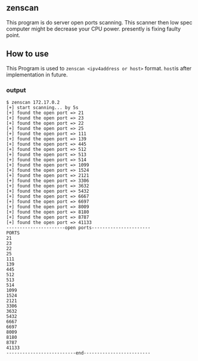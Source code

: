 ## zenscan

This program is do server open ports scanning. This scanner then low spec computer might be decrease your CPU power. presently is fixing faulty point.

## How to use

This Program is used to `zenscan <ipv4address or host>` format. `host`is after implementation in future.
### output
```
$ zenscan 172.17.0.2
[+] start scanning... by 5s
[+] found the open port => 21
[+] found the open port => 23
[+] found the open port => 22
[+] found the open port => 25
[+] found the open port => 111
[+] found the open port => 139
[+] found the open port => 445
[+] found the open port => 512
[+] found the open port => 513
[+] found the open port => 514
[+] found the open port => 1099
[+] found the open port => 1524
[+] found the open port => 2121
[+] found the open port => 3306
[+] found the open port => 3632
[+] found the open port => 5432
[+] found the open port => 6667
[+] found the open port => 6697
[+] found the open port => 8009
[+] found the open port => 8180
[+] found the open port => 8787
[+] found the open port => 41133
----------------------open ports----------------------
PORTS
21
23
22
25
111
139
445
512
513
514
1099
1524
2121
3306
3632
5432
6667
6697
8009
8180
8787
41133
--------------------------end-------------------------
```
